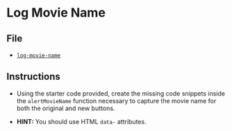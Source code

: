 # Log Movie Name

## File

* [`log-movie-name`](Unsolved/log-movie-name.html)

## Instructions

* Using the starter code provided, create the missing code snippets inside the `alertMovieName` function necessary to capture the movie name for both the original and new buttons.

* **HINT:** You should use HTML `data-` attributes.
